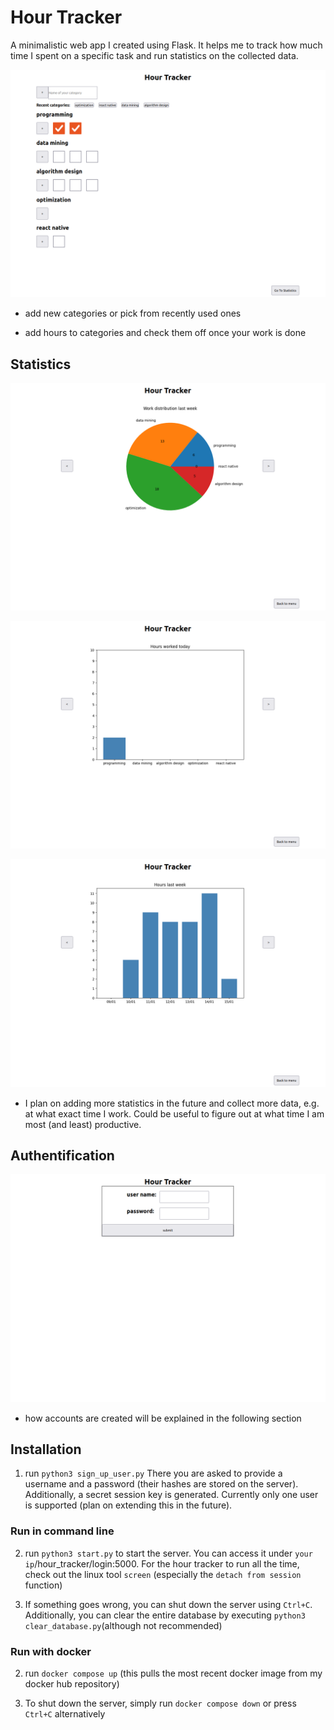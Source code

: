 # Hour Tracker

A minimalistic web app I created using Flask. It helps me to track how much time I spent on a specific task and run statistics on the collected data.

![](screenshots/home.png)

- add new categories or pick from recently used ones

- add hours to categories and check them off once your work is done

## Statistics

![](screenshots/work_distribution.png)

![](screenshots/hours_today.png)

![](screenshots/last_week.png)

- I plan on adding more statistics in the future and collect more data, e.g. at what exact time I work. Could be useful to figure out at what time I am most (and least) productive.

## Authentification

![](screenshots/login.png)

- how accounts are created will be explained in the following section 

## Installation

1. run ``python3 sign_up_user.py``
There you are asked to provide a username and a password (their hashes are stored on the server). Additionally, a secret session key is generated. Currently only one user is supported (plan on extending this in the future).

### Run in command line

2. run ``python3 start.py`` to start the server. You can access it under `your ip`/hour_tracker/login:5000.
For the hour tracker to run all the time, check out the linux tool `screen` (especially the `detach from session` function)

3. If something goes wrong, you can shut down the server using ``Ctrl+C``. Additionally, you can clear the entire database by executing `python3 clear_database.py`(although not recommended)

### Run with docker

2. run `docker compose up` (this pulls the most recent docker image from my docker hub repository)

3. To shut down the server, simply run `docker compose down` or press `Ctrl+C` alternatively

